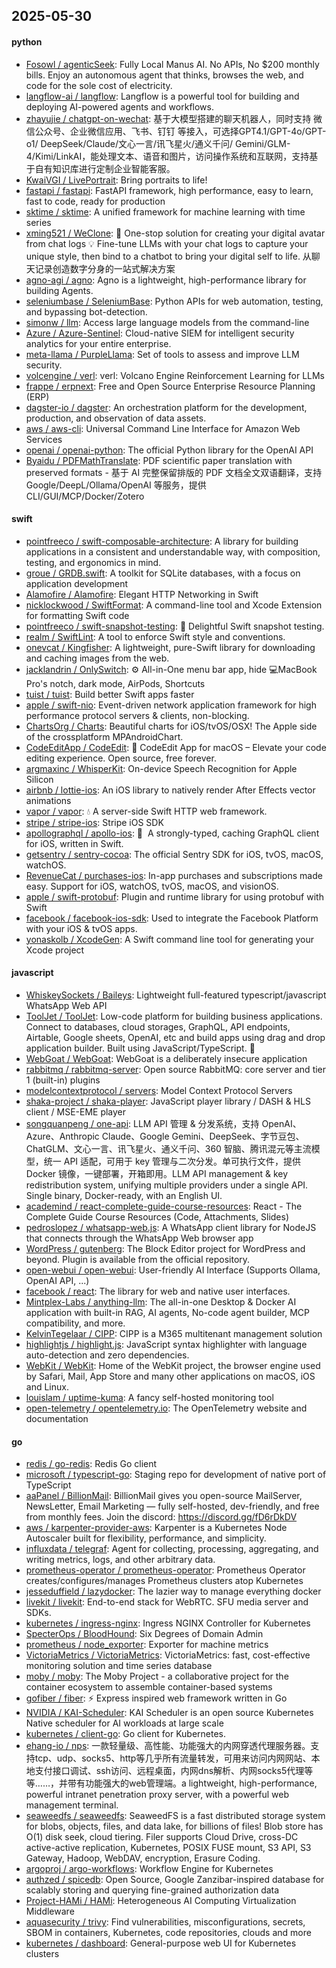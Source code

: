 ## 2025-05-30

#### python
* [Fosowl / agenticSeek](https://github.com/Fosowl/agenticSeek): Fully Local Manus AI. No APIs, No $200 monthly bills. Enjoy an autonomous agent that thinks, browses the web, and code for the sole cost of electricity.
* [langflow-ai / langflow](https://github.com/langflow-ai/langflow): Langflow is a powerful tool for building and deploying AI-powered agents and workflows.
* [zhayujie / chatgpt-on-wechat](https://github.com/zhayujie/chatgpt-on-wechat): 基于大模型搭建的聊天机器人，同时支持 微信公众号、企业微信应用、飞书、钉钉 等接入，可选择GPT4.1/GPT-4o/GPT-o1/ DeepSeek/Claude/文心一言/讯飞星火/通义千问/ Gemini/GLM-4/Kimi/LinkAI，能处理文本、语音和图片，访问操作系统和互联网，支持基于自有知识库进行定制企业智能客服。
* [KwaiVGI / LivePortrait](https://github.com/KwaiVGI/LivePortrait): Bring portraits to life!
* [fastapi / fastapi](https://github.com/fastapi/fastapi): FastAPI framework, high performance, easy to learn, fast to code, ready for production
* [sktime / sktime](https://github.com/sktime/sktime): A unified framework for machine learning with time series
* [xming521 / WeClone](https://github.com/xming521/WeClone): 🚀 One-stop solution for creating your digital avatar from chat logs 💡 Fine-tune LLMs with your chat logs to capture your unique style, then bind to a chatbot to bring your digital self to life. 从聊天记录创造数字分身的一站式解决方案
* [agno-agi / agno](https://github.com/agno-agi/agno): Agno is a lightweight, high-performance library for building Agents.
* [seleniumbase / SeleniumBase](https://github.com/seleniumbase/SeleniumBase): Python APIs for web automation, testing, and bypassing bot-detection.
* [simonw / llm](https://github.com/simonw/llm): Access large language models from the command-line
* [Azure / Azure-Sentinel](https://github.com/Azure/Azure-Sentinel): Cloud-native SIEM for intelligent security analytics for your entire enterprise.
* [meta-llama / PurpleLlama](https://github.com/meta-llama/PurpleLlama): Set of tools to assess and improve LLM security.
* [volcengine / verl](https://github.com/volcengine/verl): verl: Volcano Engine Reinforcement Learning for LLMs
* [frappe / erpnext](https://github.com/frappe/erpnext): Free and Open Source Enterprise Resource Planning (ERP)
* [dagster-io / dagster](https://github.com/dagster-io/dagster): An orchestration platform for the development, production, and observation of data assets.
* [aws / aws-cli](https://github.com/aws/aws-cli): Universal Command Line Interface for Amazon Web Services
* [openai / openai-python](https://github.com/openai/openai-python): The official Python library for the OpenAI API
* [Byaidu / PDFMathTranslate](https://github.com/Byaidu/PDFMathTranslate): PDF scientific paper translation with preserved formats - 基于 AI 完整保留排版的 PDF 文档全文双语翻译，支持 Google/DeepL/Ollama/OpenAI 等服务，提供 CLI/GUI/MCP/Docker/Zotero

#### swift
* [pointfreeco / swift-composable-architecture](https://github.com/pointfreeco/swift-composable-architecture): A library for building applications in a consistent and understandable way, with composition, testing, and ergonomics in mind.
* [groue / GRDB.swift](https://github.com/groue/GRDB.swift): A toolkit for SQLite databases, with a focus on application development
* [Alamofire / Alamofire](https://github.com/Alamofire/Alamofire): Elegant HTTP Networking in Swift
* [nicklockwood / SwiftFormat](https://github.com/nicklockwood/SwiftFormat): A command-line tool and Xcode Extension for formatting Swift code
* [pointfreeco / swift-snapshot-testing](https://github.com/pointfreeco/swift-snapshot-testing): 📸 Delightful Swift snapshot testing.
* [realm / SwiftLint](https://github.com/realm/SwiftLint): A tool to enforce Swift style and conventions.
* [onevcat / Kingfisher](https://github.com/onevcat/Kingfisher): A lightweight, pure-Swift library for downloading and caching images from the web.
* [jacklandrin / OnlySwitch](https://github.com/jacklandrin/OnlySwitch): ⚙️ All-in-One menu bar app, hide 💻MacBook Pro's notch, dark mode, AirPods, Shortcuts
* [tuist / tuist](https://github.com/tuist/tuist): Build better Swift apps faster
* [apple / swift-nio](https://github.com/apple/swift-nio): Event-driven network application framework for high performance protocol servers & clients, non-blocking.
* [ChartsOrg / Charts](https://github.com/ChartsOrg/Charts): Beautiful charts for iOS/tvOS/OSX! The Apple side of the crossplatform MPAndroidChart.
* [CodeEditApp / CodeEdit](https://github.com/CodeEditApp/CodeEdit): 📝 CodeEdit App for macOS – Elevate your code editing experience. Open source, free forever.
* [argmaxinc / WhisperKit](https://github.com/argmaxinc/WhisperKit): On-device Speech Recognition for Apple Silicon
* [airbnb / lottie-ios](https://github.com/airbnb/lottie-ios): An iOS library to natively render After Effects vector animations
* [vapor / vapor](https://github.com/vapor/vapor): 💧 A server-side Swift HTTP web framework.
* [stripe / stripe-ios](https://github.com/stripe/stripe-ios): Stripe iOS SDK
* [apollographql / apollo-ios](https://github.com/apollographql/apollo-ios): 📱  A strongly-typed, caching GraphQL client for iOS, written in Swift.
* [getsentry / sentry-cocoa](https://github.com/getsentry/sentry-cocoa): The official Sentry SDK for iOS, tvOS, macOS, watchOS.
* [RevenueCat / purchases-ios](https://github.com/RevenueCat/purchases-ios): In-app purchases and subscriptions made easy. Support for iOS, watchOS, tvOS, macOS, and visionOS.
* [apple / swift-protobuf](https://github.com/apple/swift-protobuf): Plugin and runtime library for using protobuf with Swift
* [facebook / facebook-ios-sdk](https://github.com/facebook/facebook-ios-sdk): Used to integrate the Facebook Platform with your iOS & tvOS apps.
* [yonaskolb / XcodeGen](https://github.com/yonaskolb/XcodeGen): A Swift command line tool for generating your Xcode project

#### javascript
* [WhiskeySockets / Baileys](https://github.com/WhiskeySockets/Baileys): Lightweight full-featured typescript/javascript WhatsApp Web API
* [ToolJet / ToolJet](https://github.com/ToolJet/ToolJet): Low-code platform for building business applications. Connect to databases, cloud storages, GraphQL, API endpoints, Airtable, Google sheets, OpenAI, etc and build apps using drag and drop application builder. Built using JavaScript/TypeScript. 🚀
* [WebGoat / WebGoat](https://github.com/WebGoat/WebGoat): WebGoat is a deliberately insecure application
* [rabbitmq / rabbitmq-server](https://github.com/rabbitmq/rabbitmq-server): Open source RabbitMQ: core server and tier 1 (built-in) plugins
* [modelcontextprotocol / servers](https://github.com/modelcontextprotocol/servers): Model Context Protocol Servers
* [shaka-project / shaka-player](https://github.com/shaka-project/shaka-player): JavaScript player library / DASH & HLS client / MSE-EME player
* [songquanpeng / one-api](https://github.com/songquanpeng/one-api): LLM API 管理 & 分发系统，支持 OpenAI、Azure、Anthropic Claude、Google Gemini、DeepSeek、字节豆包、ChatGLM、文心一言、讯飞星火、通义千问、360 智脑、腾讯混元等主流模型，统一 API 适配，可用于 key 管理与二次分发。单可执行文件，提供 Docker 镜像，一键部署，开箱即用。LLM API management & key redistribution system, unifying multiple providers under a single API. Single binary, Docker-ready, with an English UI.
* [academind / react-complete-guide-course-resources](https://github.com/academind/react-complete-guide-course-resources): React - The Complete Guide Course Resources (Code, Attachments, Slides)
* [pedroslopez / whatsapp-web.js](https://github.com/pedroslopez/whatsapp-web.js): A WhatsApp client library for NodeJS that connects through the WhatsApp Web browser app
* [WordPress / gutenberg](https://github.com/WordPress/gutenberg): The Block Editor project for WordPress and beyond. Plugin is available from the official repository.
* [open-webui / open-webui](https://github.com/open-webui/open-webui): User-friendly AI Interface (Supports Ollama, OpenAI API, ...)
* [facebook / react](https://github.com/facebook/react): The library for web and native user interfaces.
* [Mintplex-Labs / anything-llm](https://github.com/Mintplex-Labs/anything-llm): The all-in-one Desktop & Docker AI application with built-in RAG, AI agents, No-code agent builder, MCP compatibility, and more.
* [KelvinTegelaar / CIPP](https://github.com/KelvinTegelaar/CIPP): CIPP is a M365 multitenant management solution
* [highlightjs / highlight.js](https://github.com/highlightjs/highlight.js): JavaScript syntax highlighter with language auto-detection and zero dependencies.
* [WebKit / WebKit](https://github.com/WebKit/WebKit): Home of the WebKit project, the browser engine used by Safari, Mail, App Store and many other applications on macOS, iOS and Linux.
* [louislam / uptime-kuma](https://github.com/louislam/uptime-kuma): A fancy self-hosted monitoring tool
* [open-telemetry / opentelemetry.io](https://github.com/open-telemetry/opentelemetry.io): The OpenTelemetry website and documentation

#### go
* [redis / go-redis](https://github.com/redis/go-redis): Redis Go client
* [microsoft / typescript-go](https://github.com/microsoft/typescript-go): Staging repo for development of native port of TypeScript
* [aaPanel / BillionMail](https://github.com/aaPanel/BillionMail): BillionMail gives you open-source MailServer, NewsLetter, Email Marketing — fully self-hosted, dev-friendly, and free from monthly fees. Join the discord: https://discord.gg/fD6rDkDV
* [aws / karpenter-provider-aws](https://github.com/aws/karpenter-provider-aws): Karpenter is a Kubernetes Node Autoscaler built for flexibility, performance, and simplicity.
* [influxdata / telegraf](https://github.com/influxdata/telegraf): Agent for collecting, processing, aggregating, and writing metrics, logs, and other arbitrary data.
* [prometheus-operator / prometheus-operator](https://github.com/prometheus-operator/prometheus-operator): Prometheus Operator creates/configures/manages Prometheus clusters atop Kubernetes
* [jesseduffield / lazydocker](https://github.com/jesseduffield/lazydocker): The lazier way to manage everything docker
* [livekit / livekit](https://github.com/livekit/livekit): End-to-end stack for WebRTC. SFU media server and SDKs.
* [kubernetes / ingress-nginx](https://github.com/kubernetes/ingress-nginx): Ingress NGINX Controller for Kubernetes
* [SpecterOps / BloodHound](https://github.com/SpecterOps/BloodHound): Six Degrees of Domain Admin
* [prometheus / node_exporter](https://github.com/prometheus/node_exporter): Exporter for machine metrics
* [VictoriaMetrics / VictoriaMetrics](https://github.com/VictoriaMetrics/VictoriaMetrics): VictoriaMetrics: fast, cost-effective monitoring solution and time series database
* [moby / moby](https://github.com/moby/moby): The Moby Project - a collaborative project for the container ecosystem to assemble container-based systems
* [gofiber / fiber](https://github.com/gofiber/fiber): ⚡️ Express inspired web framework written in Go
* [NVIDIA / KAI-Scheduler](https://github.com/NVIDIA/KAI-Scheduler): KAI Scheduler is an open source Kubernetes Native scheduler for AI workloads at large scale
* [kubernetes / client-go](https://github.com/kubernetes/client-go): Go client for Kubernetes.
* [ehang-io / nps](https://github.com/ehang-io/nps): 一款轻量级、高性能、功能强大的内网穿透代理服务器。支持tcp、udp、socks5、http等几乎所有流量转发，可用来访问内网网站、本地支付接口调试、ssh访问、远程桌面，内网dns解析、内网socks5代理等等……，并带有功能强大的web管理端。a lightweight, high-performance, powerful intranet penetration proxy server, with a powerful web management terminal.
* [seaweedfs / seaweedfs](https://github.com/seaweedfs/seaweedfs): SeaweedFS is a fast distributed storage system for blobs, objects, files, and data lake, for billions of files! Blob store has O(1) disk seek, cloud tiering. Filer supports Cloud Drive, cross-DC active-active replication, Kubernetes, POSIX FUSE mount, S3 API, S3 Gateway, Hadoop, WebDAV, encryption, Erasure Coding.
* [argoproj / argo-workflows](https://github.com/argoproj/argo-workflows): Workflow Engine for Kubernetes
* [authzed / spicedb](https://github.com/authzed/spicedb): Open Source, Google Zanzibar-inspired database for scalably storing and querying fine-grained authorization data
* [Project-HAMi / HAMi](https://github.com/Project-HAMi/HAMi): Heterogeneous AI Computing Virtualization Middleware
* [aquasecurity / trivy](https://github.com/aquasecurity/trivy): Find vulnerabilities, misconfigurations, secrets, SBOM in containers, Kubernetes, code repositories, clouds and more
* [kubernetes / dashboard](https://github.com/kubernetes/dashboard): General-purpose web UI for Kubernetes clusters
